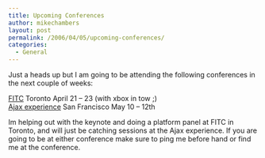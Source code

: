```yaml
---
title: Upcoming Conferences
author: mikechambers
layout: post
permalink: /2006/04/05/upcoming-conferences/
categories:
  - General
---
```



Just a heads up but I am going to be attending the following conferences in the next couple of weeks:

[FITC][1] Toronto April 21 &#8211; 23 (with xbox in tow ;)  
[Ajax experience][2] San Francisco May 10 &#8211; 12th

Im helping out with the keynote and doing a platform panel at FITC in Toronto, and will just be catching sessions at the Ajax experience. If you are going to be at either conference make sure to ping me before hand or find me at the conference.

 [1]: http://www.fitc.ca/event_detail.cfm?festival_id=5
 [2]: http://theajaxexperience.com/show_view.jsp?showId=58